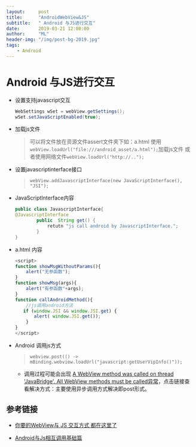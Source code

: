 ```yaml
---
layout:     post
title:      "AndroidWebView&JS"
subtitle:   " Android 与JS进行交互"
date:       2019-03-21 12:00:00
author:     "ML"
header-img: "/img/post-bg-2019.jpg"
tags:
    - Android
---
```

# Android 与JS进行交互

* 设置支持javascript交互

    ```java
    WebSettings wSet = webView.getSettings();
    wSet.setJavaScriptEnabled(true);
    ```
* 加载js文件
    > 可以将文件放在资源文件assert文件夹下如：a.html
使用`webView.loadUrl("file:///android_asset/a.html");`加载js文件
    > 或者使用网络文件`webView.loadUrl("http://..");`
* 设置javascriptinterface接口

    > `webView.addJavascriptInterface(new JavaScriptInterface(), "JSI");`
* JavaScriptInterface内容

    ```java
    public class JavascriptInterface{
    @JavascriptInterface
            public  String get() {
                retutn "js call android by JavascriptInterface.";
            }
    }

    ```

* a.html 内容

    ```javascript
    <script>
    function showMsgWithoutParams(){
        alert("无参函数");
    }
    function showMsg(args){
        alert("有参函数"+args);
    }
    function callAndroidMethod(){
        //js调用android方法
       if (window.JSI && window.JSI.get) {
           alert( window.JSI.get());
        }
    }
    </script>

    ```

* Android 调用js方式

    >`webview.post(() -> mBinding.webview.loadUrl("javascript:getUserVipInfo()"));`
    + 调用过程可能会出现 [A WebView method was called on thread 'JavaBridge'. All WebView methods must be called异常](https://blog.csdn.net/xiabing082/article/details/51853486)，点击链接查看解决方式：主要使用异步调用方式解决即post形式。
  
## 参考链接

* [你要的WebView与 JS 交互方式 都在这里了](https://blog.csdn.net/carson_ho/article/details/64904691)

* [Android与Js相互调用基础篇](https://www.jianshu.com/p/b649c3c241a6)
